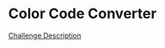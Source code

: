 Color Code Converter
====================

[Challenge Description](https://www.codeeval.com/open_challenges/148)
